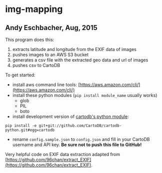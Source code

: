 # img-mapping

## Andy Eschbacher, Aug, 2015

This program does this:

1. extracts latitude and longitude from the EXIF data of images
1. pushes images to an AWS S3 bucket
1. generates a csv file with the extracted geo data and url of images
1. pushes csv to CartoDB

To get started:

* install aws command line tools: [https://aws.amazon.com/cli/](https://aws.amazon.com/cli/)
* install these python modules (`pip install module_name` usually works)
  + glob
  + PIL
  + boto
* install development version of [cartodb's python module](https://github.com/CartoDB/cartodb-python):

```pip install -e git+git://github.com/CartoDB/cartodb-python.git#egg=cartodb```

* rename `config.sample.json` to `config.json` and fill in your CartoDB username and API key. **Be sure not to push this file to GitHub!**

Very helpful code on EXIF data extraction adapted from [https://github.com/96chan/extract_EXIF](https://github.com/96chan/extract_EXIF).
